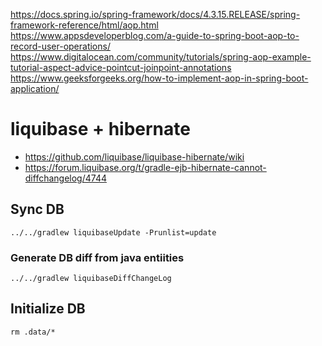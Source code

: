 https://docs.spring.io/spring-framework/docs/4.3.15.RELEASE/spring-framework-reference/html/aop.html
https://www.appsdeveloperblog.com/a-guide-to-spring-boot-aop-to-record-user-operations/
https://www.digitalocean.com/community/tutorials/spring-aop-example-tutorial-aspect-advice-pointcut-joinpoint-annotations
https://www.geeksforgeeks.org/how-to-implement-aop-in-spring-boot-application/


# liquibase + hibernate
- https://github.com/liquibase/liquibase-hibernate/wiki
- https://forum.liquibase.org/t/gradle-ejb-hibernate-cannot-diffchangelog/4744

## Sync DB
```
../../gradlew liquibaseUpdate -Prunlist=update
```

### Generate DB diff from java entiities
```
../../gradlew liquibaseDiffChangeLog
```

## Initialize DB
```
rm .data/*
```

